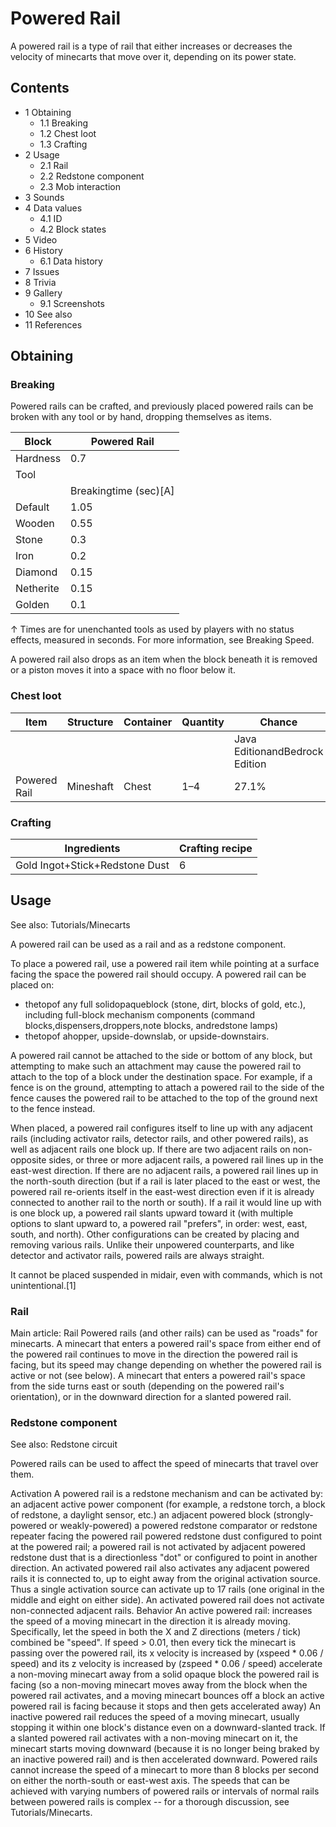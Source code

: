 # Powered Rail
A powered rail is a type of rail that either increases or decreases the velocity of minecarts that move over it, depending on its power state.

## Contents
- 1 Obtaining
	- 1.1 Breaking
	- 1.2 Chest loot
	- 1.3 Crafting
- 2 Usage
	- 2.1 Rail
	- 2.2 Redstone component
	- 2.3 Mob interaction
- 3 Sounds
- 4 Data values
	- 4.1 ID
	- 4.2 Block states
- 5 Video
- 6 History
	- 6.1 Data history
- 7 Issues
- 8 Trivia
- 9 Gallery
	- 9.1 Screenshots
- 10 See also
- 11 References

## Obtaining
### Breaking
Powered rails can be crafted, and previously placed powered rails can be broken with any tool or by hand, dropping themselves as items.

| Block     | Powered Rail          |
|-----------|-----------------------|
| Hardness  | 0.7                   |
| Tool      |                       |
|           | Breakingtime (sec)[A] |
| Default   | 1.05                  |
| Wooden    | 0.55                  |
| Stone     | 0.3                   |
| Iron      | 0.2                   |
| Diamond   | 0.15                  |
| Netherite | 0.15                  |
| Golden    | 0.1                   |


↑ Times are for unenchanted tools as used by players with no status effects, measured in seconds. For more information, see Breaking Speed.


A powered rail also drops as an item when the block beneath it is removed or a piston moves it into a space with no floor below it. 

### Chest loot
| Item         | Structure | Container | Quantity | Chance                         |
|--------------|-----------|-----------|----------|--------------------------------|
|              |           |           |          | Java EditionandBedrock Edition |
| Powered Rail | Mineshaft | Chest     | 1–4      | 27.1%                          |

### Crafting
| Ingredients                    | Crafting recipe |
|--------------------------------|-----------------|
| Gold Ingot+Stick+Redstone Dust | 6               |

## Usage
See also: Tutorials/Minecarts

A powered rail can be used as a rail and as a redstone component.

To place a powered rail, use a powered rail item while pointing at a surface facing the space the powered rail should occupy. A powered rail can be placed on:

- thetopof any full solidopaqueblock (stone, dirt, blocks of gold, etc.), including full-block mechanism components (command blocks,dispensers,droppers,note blocks, andredstone lamps)
- thetopof ahopper, upside-downslab, or upside-downstairs.

A powered rail cannot be attached to the side or bottom of any block, but attempting to make such an attachment may cause the powered rail to attach to the top of a block under the destination space. For example, if a fence is on the ground, attempting to attach a powered rail to the side of the fence causes the powered rail to be attached to the top of the ground next to the fence instead.

When placed, a powered rail configures itself to line up with any adjacent rails (including activator rails, detector rails, and other powered rails), as well as adjacent rails one block up. If there are two adjacent rails on non-opposite sides, or three or more adjacent rails, a powered rail lines up in the east-west direction. If there are no adjacent rails, a powered rail lines up in the north-south direction (but if a rail is later placed to the east or west, the powered rail re-orients itself in the east-west direction even if it is already connected to another rail to the north or south). If a rail it would line up with is one block up, a powered rail slants upward toward it (with multiple options to slant upward to, a powered rail "prefers", in order: west, east, south, and north). Other configurations can be created by placing and removing various rails. Unlike their unpowered counterparts, and like detector and activator rails, powered rails are always straight.

It cannot be placed suspended in midair, even with commands, which is not unintentional.[1]

### Rail
Main article: Rail
Powered rails (and other rails) can be used as "roads" for minecarts. A minecart that enters a powered rail's space from either end of the powered rail continues to move in the direction the powered rail is facing, but its speed may change depending on whether the powered rail is active or not (see below). A minecart that enters a powered rail's space from the side turns east or south (depending on the powered rail's orientation), or in the downward direction for a slanted powered rail.

### Redstone component
See also: Redstone circuit

Powered rails can be used to affect the speed of minecarts that travel over them.

Activation
A powered rail is a redstone mechanism and can be activated by:
an adjacent active power component (for example, a redstone torch, a block of redstone, a daylight sensor, etc.)
an adjacent powered block (strongly-powered or weakly-powered)
a powered redstone comparator or redstone repeater facing the powered rail
powered redstone dust configured to point at the powered rail; a powered rail is not activated by adjacent powered redstone dust that is a directionless "dot" or configured to point in another direction.
An activated powered rail also activates any adjacent powered rails it is connected to, up to eight away from the original activation source. Thus a single activation source can activate up to 17 rails (one original in the middle and eight on either side). An activated powered rail does not activate non-connected adjacent rails.
Behavior
An active powered rail:
increases the speed of a moving minecart in the direction it is already moving. Specifically, let the speed in both the X and Z directions (meters / tick) combined be "speed". If speed > 0.01, then every tick the minecart is passing over the powered rail, its x velocity is increased by (xspeed * 0.06 / speed) and its z velocity is increased by (zspeed * 0.06 / speed)
accelerate a non-moving minecart away from a solid opaque block the powered rail is facing (so a non-moving minecart moves away from the block when the powered rail activates, and a moving minecart bounces off a block an active powered rail is facing because it stops and then gets accelerated away)
An inactive powered rail reduces the speed of a moving minecart, usually stopping it within one block's distance even on a downward-slanted track. If a slanted powered rail activates with a non-moving minecart on it, the minecart starts moving downward (because it is no longer being braked by an inactive powered rail) and is then accelerated downward.
Powered rails cannot increase the speed of a minecart to more than 8 blocks per second on either the north-south or east-west axis. The speeds that can be achieved with varying numbers of powered rails or intervals of normal rails between powered rails is complex -- for a thorough discussion, see Tutorials/Minecarts.
